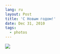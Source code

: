 ```yaml
---
lang: ru
layout: Post
title: 'С Новым годом!'
date: Dec 31, 2010
tags:
  - photos
---
```


![](http://wow.sapegin.me/0t1g0r271m32/2010-12-28-5D-2871-Artem-Sapegin.jpg)
